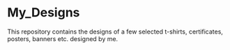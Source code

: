 # My_Designs
This repository contains the designs of a few selected t-shirts, certificates, posters, banners etc. designed by me. 
